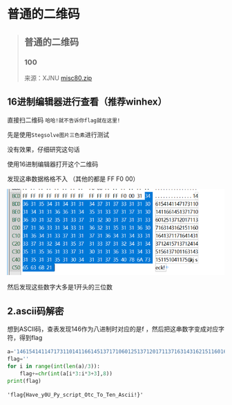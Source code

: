 # 普通的二维码





> ## 普通的二维码
>
> ### 100
>
> 
>
> 来源：XJNU [misc80.zip](题目/misc80.zip)





## 16进制编辑器进行查看（推荐winhex）

直接扫二维码   `哈哈!就不告诉你flag就在这里!`

先是使用`Stegsolve图片三色素`进行测试

没有效果，仔细研究这句话

使用16进制编辑器打开这个二维码

发现这串数据格格不入 （其他的都是 FF F0 00）

![二维码编码截图](二维码编码截图.PNG)

然后发现这些数字大多是1开头的三位数

## 2.ascii码解密

想到ASCII码，查表发现146作为八进制时对应的是f ，然后把这串数字变成对应字符，得到flag

```python
a='146154141147173110141166145137171060125137120171137163143162151160164137117164143137124157137124145156137101163143151151041175'
flag=''
for i in range(int(len(a)/3)):
    flag+=chr(int(a[i*3:i*3+3],8))
print(flag)
```

`'flag{Have_y0U_Py_script_Otc_To_Ten_Ascii!}'`

